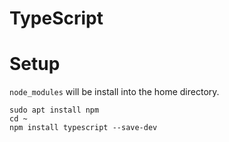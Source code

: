 # TypeScript

# Setup

`node_modules` will be install into the home directory.
```
sudo apt install npm
cd ~
npm install typescript --save-dev
```

